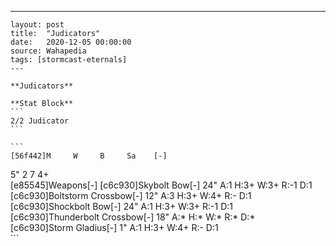 ---
    layout: post
    title:  "Judicators"
    date:   2020-12-05 00:00:00
    source: Wahapedia
    tags: [stormcast-eternals]
    ---
    
    **Judicators**
    
    **Stat Block**
    ```
    2/2 Judicator
    ```
    
    ```
    [56f442]M     W     B     Sa    [-]
5"    2     7     4+    
[e85545]Weapons[-]
[c6c930]Skybolt Bow[-]
24"    A:1    H:3+   W:3+   R:-1   D:1   
[c6c930]Boltstorm Crossbow[-]
12"    A:3    H:3+   W:4+   R:-    D:1   
[c6c930]Shockbolt Bow[-]
24"    A:1    H:3+   W:3+   R:-1   D:1   
[c6c930]Thunderbolt Crossbow[-]
18"    A:*    H:*    W:*    R:*    D:*   
[c6c930]Storm Gladius[-]
1"     A:1    H:3+   W:4+   R:-    D:1   
    ```
    
    
    